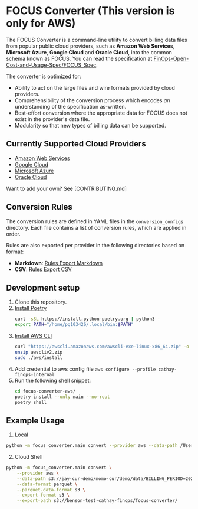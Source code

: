 # FOCUS Converter (This version is only for AWS)

The FOCUS Converter is a command-line utility to convert billing data files from popular public cloud providers,
such as **Amazon Web Services**, **Microsoft Azure**, **Google Cloud** and **Oracle Cloud**, into the common
schema known as FOCUS. You can read the specification at [FinOps-Open-Cost-and-Usage-Spec/FOCUS_Spec].

The converter is optimized for:

* Ability to act on the large files and wire formats provided by cloud providers.
* Comprehensibility of the conversion process which encodes _an_ understanding of the specification as-written.
* Best-effort conversion where the appropriate data for FOCUS does not exist in the provider's data file.
* Modularity so that new types of billing data can be supported.

## Currently Supported Cloud Providers

* [Amazon Web Services]
* [Google Cloud]
* [Microsoft Azure]
* [Oracle Cloud]

Want to add your own? See [CONTRIBUTING.md]

## Conversion Rules

The conversion rules are defined in YAML files in the `conversion_configs` directory. Each file contains a list of
conversion rules, which are applied in order.

Rules are also exported per provider in the following directories based on format:

* **Markdown**: [Rules Export Markdown]
* **CSV**: [Rules Export CSV]

## Development setup

1. Clone this repository.
1. [Install Poetry]
    ```sh
    curl -sSL https://install.python-poetry.org | python3 -
    export PATH="/home/pg103426/.local/bin:$PATH"
    ```
1. [Install AWS CLI]
    ```sh
    curl "https://awscli.amazonaws.com/awscli-exe-linux-x86_64.zip" -o "awscliv2.zip"
    unzip awscliv2.zip
    sudo ./aws/install
    ```
1. Add credential to aws config file
    `aws configure --profile cathay-finops-internal`
1. Run the following shell snippet:
    ```sh
    cd focus-converter-aws/
    poetry install --only main --no-root
    poetry shell
    ```



## Example Usage

1. Local
```bash
python -m focus_converter.main convert --provider aws --data-path /Users/pg/Desktop/Work/Project/TW-CathayFinOps/SampleData/CUR2024-07.snappy.parquet --data-format parquet --parquet-data-format dataset --export-path /Users/pg/Desktop/Work/Project/TW-CathayFinOps/SampleData/
```

2. Cloud Shell
```bash
python -m focus_converter.main convert \
    --provider aws \
    --data-path s3://jay-cur-demo/momo-cur/demo/data/BILLING_PERIOD=2024-08/demo-00001.snappy.parquet \
    --data-format parquet \
    --parquet-data-format s3 \
    --export-format s3 \
    --export-path s3://benson-test-cathay-finops/focus-converter/
``` 


[Install Poetry]: https://python-poetry.org/docs/#installation

[Install libmagic]: https://formulae.brew.sh/formula/libmagic

[FinOps-Open-Cost-and-Usage-Spec/FOCUS_Spec]: https://github.com/FinOps-Open-Cost-and-Usage-Spec/FOCUS_Spec

[Amazon Web Services]: https://github.com/finopsfoundation/focus_converters/tree/master/focus_converter_base/focus_converter/conversion_configs/aws

[Google Cloud]: https://github.com/finopsfoundation/focus_converters/tree/master/focus_converter_base/focus_converter/conversion_configs/gcp

[Microsoft Azure]: https://github.com/finopsfoundation/focus_converters/tree/master/focus_converter_base/focus_converter/conversion_configs/azure

[Oracle Cloud]: https://github.com/finopsfoundation/focus_converters/tree/master/focus_converter_base/focus_converter/conversion_configs/oci

[Rules Export Markdown]: https://github.com/finopsfoundation/focus_converters/tree/master/conversion_rules_export/markdown

[Rules Export CSV]: https://github.com/finopsfoundation/focus_converters/tree/master/conversion_rules_export/csv

[pie charts]: https://github.com/finopsfoundation/focus_converters/tree/master/progress/README.md

[Install AWS CLI]: https://docs.aws.amazon.com/cli/latest/userguide/getting-started-install.html